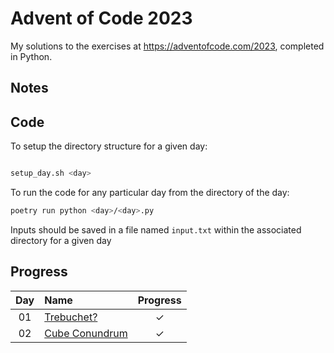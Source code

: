 # Advent of Code 2023

My solutions to the exercises at https://adventofcode.com/2023, completed in
Python.

## Notes

## Code

To setup the directory structure for a given day:

```bash

setup_day.sh <day>
```

To run the code for any particular day from the directory of the day:

```bash
poetry run python <day>/<day>.py
```

Inputs should be saved in a file named `input.txt` within the associated
directory for a given day

## Progress

<!-- ✓ -->

| Day | Name                                                  | Progress |
| :-: | :---------------------------------------------------- | :------: |
| 01  | [Trebuchet?](https://adventofcode.com/2023/day/1)     |    ✓     |
| 02  | [Cube Conundrum](https://adventofcode.com/2023/day/2) |    ✓     |
